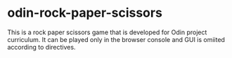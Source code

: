 # odin-rock-paper-scissors
This is a rock paper scissors game that is developed for Odin project curriculum. It can be played only in the browser console and GUI is omiited according to directives.